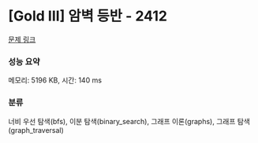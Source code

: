 # [Gold III] 암벽 등반 - 2412 

[문제 링크](https://www.acmicpc.net/problem/2412) 

### 성능 요약

메모리: 5196 KB, 시간: 140 ms

### 분류

너비 우선 탐색(bfs), 이분 탐색(binary_search), 그래프 이론(graphs), 그래프 탐색(graph_traversal)

